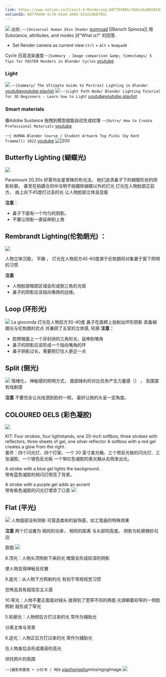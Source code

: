```yaml
---
link: https://www.notion.so/Class1-4-Rendering-687704965c7841a4a96591422d68703c
notionID: 68770496-5c78-41a4-a965-91422d68703c
---
```

![](https://i.imgur.com/COsAoOe.png)
出处: --`|Universal Human Skin Shader` [gumroad](https://cjones.gumroad.com/l/nkrsw)
 [[Baruch Spinoza]] 用Substance, attributes, and modes 对"What is?" 的回答.


- Set Render camera as current view `Ctrl` + `Alt` +  `Numpad0`

Cycle 日高渲染速度--`|Summary - Image comparison &amp; timestamps/ 5 Tips for FASTER Renders in Blender Cycles` [youtube](https://youtu.be/VEdd9CynwQU?t=718)



### Light

![](https://i.imgur.com/QbH0IkU.png)
--`|Summary/ The Ultimate Guide to Portrait Lighting in Blender` [youtube](https://youtu.be/kKXTU1EImF4?t=1154)[youtube playlist](https://www.youtube.com/playlist?list=PLBX-X8mPyxIqen7Au2_5h0DkHInN_XoZ1)
![](https://i.imgur.com/MVX9lNk.png)
--`|Light Path Node/ Blender Lighting Tutorial for 3D Beginners - Learn how to Light` [youtube](https://youtu.be/6rNKGVcJy-0?t=1180)[youtube playlist](https://www.youtube.com/playlist?list=PLBX-X8mPyxIqen7Au2_5h0DkHInN_XoZ1)


### Smart materials
像Adobe Sustance 拖拽到模型就能自动生成纹理 --`|Outro/ How to Create Professional Materials` [youtube](https://youtu.be/-x-b2U-MSgc?t=678)





--`| HUMAN Blender Course / Student Artwork Top Picks (by Kent Trammell) 2022` [youtube](https://youtu.be/Oe9-4zxgQaw?t=10)
![|200](https://i.ytimg.com/vi/Oe9-4zxgQaw/hqdefault.jpg)


## Butterfly Lighting (蝴蝶光)

![](https://i.imgur.com/FOYlrpo.png)

Paramount
20,30s 好莱坞女星青睐的布光法，
她们追求鼻子下的蝴蝶形状的阴影轮廓。
甚至在拍摄合同中注明不拍摄除蝴蝶以外的灯光
灯光在人物脸部正前方， 由上向下45度打过去的光
让人物脸部立体且显瘦

**注意**：
- 鼻子下面有一个均匀的阴影。 
- 不要让阴影一直延伸到上唇

## Rembrandt Lighting(伦勃朗光) ：
![](https://i.imgur.com/j1YrC1B.png)

人物立体沉稳， 平静 ， 
灯光在人物前方45-60度源于伦勃朗将对象置于窗下照明的习惯

**注意** 
- 人物脸部暗部区域会形成倒三角形光斑
- 鼻子的阴影应该指向嘴唇的边缘。



## Loop (环形光)
![](https://i.imgur.com/UHnkYFr.png)
La gioconda
灯光在人物前方30-40度 鼻子在面颊上投射出环形阴影 
具备蝴蝶光与伦勃朗的优点
并兼顾了五官的立体感, 轮廓
**注意：**
- 脸颊暗面上一个非封闭的三角形光，延伸到嘴角
- 鼻子的阴影应该形成一个指向嘴角的环
- 鼻子阴影过长，需要把灯往人更近一点




## Split (侧光)
![](https://i.imgur.com/x0BzI7g.png)
情绪化， 神秘感的照明方式， 面部锋利的对比任务产生力量感（）
， 氛围富有戏剧感

**注意**
不要完全让光线洒到脸的一侧，
最好让她的头呈一定角度。

## COLOURED GELS (彩色凝胶)
![](https://i.imgur.com/KV9nWZV.png)

KIT: Four strobes, four lightstands, one 20-inch softbox, three strobes with reflectors, three sheets of gel, one silver reflector A softbox with a red gel creates a glow from the right.  
套件：四个闪光灯、四个灯架、一个 20 英寸柔光箱、三个带反光板的闪光灯、三张凝胶、一个银色反光板 一个带红色凝胶的柔光箱从右侧发出光。

A strobe with a blue gel lights the background.  
带有蓝色凝胶的频闪灯照亮了背景。

A strobe with a purple gel adds an accent  
带有紫色凝胶的闪光灯增添了口音
![](https://hgtvhome.sndimg.com/content/dam/images/hgtv/fullset/2011/7/18/0/HGTV_Color-Wheel-Full_s4x3.jpg.rend.hgtvcom.1280.960.suffix/1400967008479.jpeg)


## Flat (平光)
![](https://i.imgur.com/D8K0TFG.png)
人物面部没有阴影
可营造柔和的装饰感，如工笔画的特殊效果

**注意**
两个灯设置为
相同的功率，
相同的距离
与头部同高度。
阴影为轮廓微妙勾边 


原图
![](https://cdn.mos.cms.futurecdn.net/HWcnaRWrN2XvgrCvPpbpyH.jpg)

8.顶光：人物头顶照射下来的光 眼窝会形成较深的阴影

使人物显得神秘且优雅

9.底光：从人物下方照射的光 有别于常规视觉习惯

恐怖且具有超现实主义感

10.窄光：人物不要正面面对镜头 就得到了宽窄不同的两面 光源朝着较窄的一侧脸照射 就形成了窄光


5.轮廓光：人物侧后方打过来的光 常作为辅助光

分离主体与背景

6.逆光：人物正后方打过来的光 常作为辅助光

在人物身后会形成美丽的高光

烘托照片的氛围



--`|摄影师夏雨 • 小红书 / RED` [xiaohongshu](https://www.xiaohongshu.com/user/profile/5b4f032d4eacab4ac337343f?xhsshare=WeixinSession&appuid=61aa31f5000000000202472e&apptime=1669307350)missingogimage
![](https://i.imgur.com/TtQlKvH.png)
